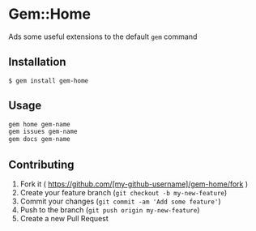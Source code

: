 # Gem::Home

Ads some useful extensions to the default `gem` command

## Installation

    $ gem install gem-home

## Usage

```bash
gem home gem-name
gem issues gem-name
gem docs gem-name
```

## Contributing

1. Fork it ( https://github.com/[my-github-username]/gem-home/fork )
2. Create your feature branch (`git checkout -b my-new-feature`)
3. Commit your changes (`git commit -am 'Add some feature'`)
4. Push to the branch (`git push origin my-new-feature`)
5. Create a new Pull Request
